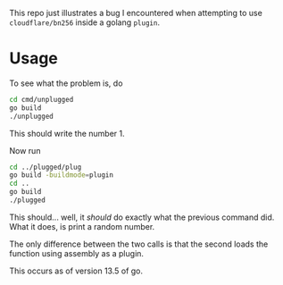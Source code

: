 This repo just illustrates a bug I encountered when attempting to use `cloudflare/bn256` inside a golang `plugin`.

# Usage

To see what the problem is, do

```bash
cd cmd/unplugged
go build
./unplugged
```

This should write the number 1.

Now run

```bash
cd ../plugged/plug
go build -buildmode=plugin
cd ..
go build
./plugged
```

This should... well, it _should_ do exactly what the previous command did. What it does, is print a random number.

The only difference between the two calls is that the second loads the function using assembly as a plugin.

This occurs as of version 13.5 of go.

